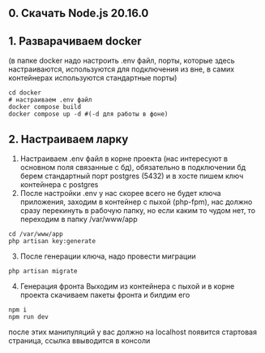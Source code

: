 ## 0. Скачать Node.js 20.16.0

## 1. Разварачиваем docker
(в папке docker надо настроить .env файл, порты, которые здесь настраиваются, используются для подключения из вне, в самих контейнерах используются стандартные порты)
```shell
cd docker
# настраиваем .env файл
docker compose build
docker compose up -d #(-d для работы в фоне)
```

## 2. Настраиваем ларку
1. Настраиваем .env файл в корне проекта (нас интересуют в основном поля связанные с бд), обязательно в подключении бд берем стандартный порт postgres (5432) и в хосте пишем ключ контейнера с postgres
2. После настройки .env у нас скорее всего не будет ключа приложения, заходим в контейнер с пыхой (php-fpm), нас должно сразу перекинуть в рабочую папку, но если каким то чудом нет, то переходим в папку /var/www/app
```shell
cd /var/www/app
php artisan key:generate
```
3. После генерации ключа, надо провести миграции
```shell
php artisan migrate
```

4. Генерация фронта
Выходим из контейнера с пыхой и в корне проекта скачиваем пакеты фронта и билдим его
```shell
npm i
npm run dev
```

после этих манипуляций у вас должно на localhost появится стартовая страница, ссылка ввыводится в консоли
